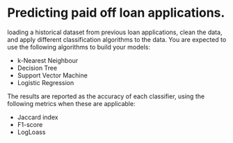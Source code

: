 # Predicting paid off loan applications.

loading a historical dataset from previous loan applications, clean the data, and apply different classification algorithms to the data. You are expected to use the following algorithms to build your models:


-  k-Nearest Neighbour
-  Decision Tree
-  Support Vector Machine
-  Logistic Regression

The results are reported as the accuracy of each classifier, using the following metrics when these are applicable:

-  Jaccard index
-  F1-score
-  LogLoass

